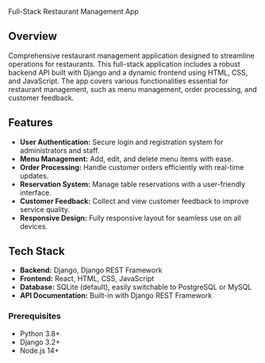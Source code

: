 Full-Stack Restaurant Management App



## Overview

Comprehensive restaurant management application designed to streamline operations for restaurants. 
This full-stack application includes a robust backend API built with Django and a dynamic frontend using HTML, CSS, and JavaScript. 
The app covers various functionalities essential for restaurant management, such as menu management, order processing, and customer feedback.

## Features

- **User Authentication:** Secure login and registration system for administrators and staff.
- **Menu Management:** Add, edit, and delete menu items with ease.
- **Order Processing:** Handle customer orders efficiently with real-time updates.
- **Reservation System:** Manage table reservations with a user-friendly interface.
- **Customer Feedback:** Collect and view customer feedback to improve service quality.
- **Responsive Design:** Fully responsive layout for seamless use on all devices.

## Tech Stack

- **Backend:** Django, Django REST Framework
- **Frontend:** React, HTML, CSS, JavaScript
- **Database:** SQLite (default), easily switchable to PostgreSQL or MySQL
- **API Documentation:** Built-in with Django REST Framework

### Prerequisites

- Python 3.8+
- Django 3.2+
- Node.js 14+

